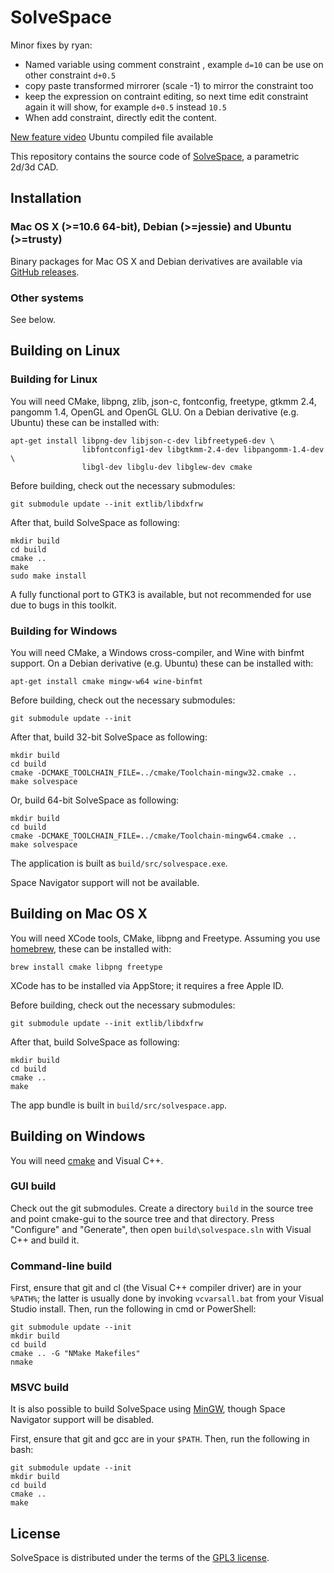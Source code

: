 SolveSpace
==========
Minor fixes by ryan:
- Named variable using comment constraint , example `d=10` can be use on other constraint `d+0.5`
- copy paste transformed mirrorer (scale -1) to mirror the constraint too
- keep the expression on contraint editing, so next time edit constraint again it will show, for example `d+0.5` instead `10.5`
- When add constraint, directly edit the content.

[New feature video](https://youtu.be/UPgOUa1Q2Ns)
Ubuntu compiled file available

This repository contains the source code of [SolveSpace][], a parametric
2d/3d CAD.

[solvespace]: http://solvespace.com

Installation
------------

### Mac OS X (>=10.6 64-bit), Debian (>=jessie) and Ubuntu (>=trusty)

Binary packages for Mac OS X and Debian derivatives are available
via [GitHub releases][rel].

[rel]: https://github.com/solvespace/solvespace/releases

### Other systems

See below.

Building on Linux
-----------------

### Building for Linux

You will need CMake, libpng, zlib, json-c, fontconfig, freetype, gtkmm 2.4,
pangomm 1.4, OpenGL and OpenGL GLU.
On a Debian derivative (e.g. Ubuntu) these can be installed with:

    apt-get install libpng-dev libjson-c-dev libfreetype6-dev \
                    libfontconfig1-dev libgtkmm-2.4-dev libpangomm-1.4-dev \
                    libgl-dev libglu-dev libglew-dev cmake

Before building, check out the necessary submodules:

    git submodule update --init extlib/libdxfrw

After that, build SolveSpace as following:

    mkdir build
    cd build
    cmake ..
    make
    sudo make install

A fully functional port to GTK3 is available, but not recommended
for use due to bugs in this toolkit.

### Building for Windows

You will need CMake, a Windows cross-compiler, and Wine with binfmt support.
On a Debian derivative (e.g. Ubuntu) these can be installed with:

    apt-get install cmake mingw-w64 wine-binfmt

Before building, check out the necessary submodules:

    git submodule update --init

After that, build 32-bit SolveSpace as following:

    mkdir build
    cd build
    cmake -DCMAKE_TOOLCHAIN_FILE=../cmake/Toolchain-mingw32.cmake ..
    make solvespace

Or, build 64-bit SolveSpace as following:

    mkdir build
    cd build
    cmake -DCMAKE_TOOLCHAIN_FILE=../cmake/Toolchain-mingw64.cmake ..
    make solvespace

The application is built as `build/src/solvespace.exe`.

Space Navigator support will not be available.

Building on Mac OS X
--------------------

You will need XCode tools, CMake, libpng and Freetype. Assuming you use
[homebrew][], these can be installed with:

    brew install cmake libpng freetype

XCode has to be installed via AppStore; it requires a free Apple ID.

Before building, check out the necessary submodules:

    git submodule update --init extlib/libdxfrw

After that, build SolveSpace as following:

    mkdir build
    cd build
    cmake ..
    make

The app bundle is built in `build/src/solvespace.app`.

[homebrew]: http://brew.sh/

Building on Windows
-------------------

You will need [cmake][cmakewin] and Visual C++.

### GUI build

Check out the git submodules. Create a directory `build` in
the source tree and point cmake-gui to the source tree and that directory.
Press "Configure" and "Generate", then open `build\solvespace.sln` with
Visual C++ and build it.

### Command-line build

First, ensure that git and cl (the Visual C++ compiler driver) are in your
`%PATH%`; the latter is usually done by invoking `vcvarsall.bat` from your
Visual Studio install. Then, run the following in cmd or PowerShell:

    git submodule update --init
    mkdir build
    cd build
    cmake .. -G "NMake Makefiles"
    nmake

### MSVC build

It is also possible to build SolveSpace using [MinGW][mingw], though
Space Navigator support will be disabled.

First, ensure that git and gcc are in your `$PATH`. Then, run the following
in bash:

    git submodule update --init
    mkdir build
    cd build
    cmake ..
    make

[cmakewin]: http://www.cmake.org/download/#latest
[mingw]: http://www.mingw.org/

License
-------

SolveSpace is distributed under the terms of the [GPL3 license](COPYING.txt).

